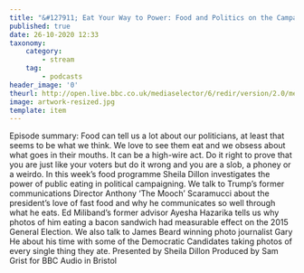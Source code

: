 ```yaml
---
title: "&#127911; Eat Your Way to Power: Food and Politics on the Campaign Trail"
published: true
date: 26-10-2020 12:33
taxonomy:
    category:
        - stream
    tag:
        - podcasts
header_image: '0'
theurl: http://open.live.bbc.co.uk/mediaselector/6/redir/version/2.0/mediaset/audio-nondrm-download/proto/http/vpid/p08w54r2.mp3
image: artwork-resized.jpg
template: item
--- 
```

Episode summary: Food can tell us a lot about our politicians, at least that seems to be what we think. We love to see them eat and we obsess about what goes in their mouths. It can be a high-wire act. Do it right to prove that you are just like your voters but do it wrong and you are a slob, a phoney or a weirdo. In this week’s food programme Sheila Dillon investigates the power of public eating in political campaigning. We talk to Trump’s former communications Director Anthony ‘The Mooch’ Scaramucci about the president’s love of fast food and why he communicates so well through what he eats. Ed Miliband’s former advisor Ayesha Hazarika tells us why photos of him eating a bacon sandwich had measurable effect on the 2015 General Election. We also talk to James Beard winning photo journalist Gary He about his time with some of the Democratic Candidates taking photos of every single thing they ate. Presented by Sheila Dillon Produced by Sam Grist for BBC Audio in Bristol
